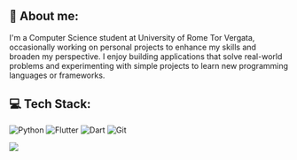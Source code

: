 ## 🧠 About me:
I'm a Computer Science student at University of Rome Tor Vergata, occasionally working on personal projects to enhance my skills and broaden my perspective. I enjoy building applications that solve real-world problems and experimenting with simple projects to learn new programming languages or frameworks.

## 💻 Tech Stack:
![Python](https://img.shields.io/badge/python-%233776AB.svg?style=for-the-badge&logo=dart&logoColor=white) ![Flutter](https://img.shields.io/badge/Flutter-%2302569B.svg?style=for-the-badge&logo=Flutter&logoColor=white) ![Dart](https://img.shields.io/badge/dart-%230175C2.svg?style=for-the-badge&logo=dart&logoColor=white)  ![Git](https://img.shields.io/badge/git-%23F05033.svg?style=for-the-badge&logo=git&logoColor=white) 

![](https://github-readme-stats.vercel.app/api/top-langs/?username=haxroor&theme=dark&hide_border=false&include_all_commits=false&count_private=false&layout=compact)
